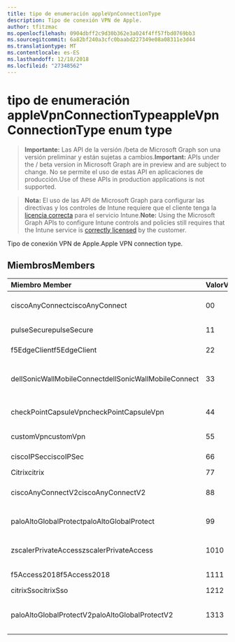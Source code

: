 ```yaml
---
title: tipo de enumeración appleVpnConnectionType
description: Tipo de conexión VPN de Apple.
author: tfitzmac
ms.openlocfilehash: 0904dbff2c9d30b362e3a024f4ff57fbd0769bb3
ms.sourcegitcommit: 6a82bf240a3cfc0baabd227349e08a08311e3d44
ms.translationtype: MT
ms.contentlocale: es-ES
ms.lasthandoff: 12/18/2018
ms.locfileid: "27348562"
---
```

# <a name="applevpnconnectiontype-enum-type"></a><span data-ttu-id="020c9-103">tipo de enumeración appleVpnConnectionType</span><span class="sxs-lookup"><span data-stu-id="020c9-103">appleVpnConnectionType enum type</span></span>

> <span data-ttu-id="020c9-104">**Importante:** Las API de la versión /beta de Microsoft Graph son una versión preliminar y están sujetas a cambios.</span><span class="sxs-lookup"><span data-stu-id="020c9-104">**Important:** APIs under the / beta version in Microsoft Graph are in preview and are subject to change.</span></span> <span data-ttu-id="020c9-105">No se permite el uso de estas API en aplicaciones de producción.</span><span class="sxs-lookup"><span data-stu-id="020c9-105">Use of these APIs in production applications is not supported.</span></span>

> <span data-ttu-id="020c9-106">**Nota:** El uso de las API de Microsoft Graph para configurar las directivas y los controles de Intune requiere que el cliente tenga la [licencia correcta](https://go.microsoft.com/fwlink/?linkid=839381) para el servicio Intune.</span><span class="sxs-lookup"><span data-stu-id="020c9-106">**Note:** Using the Microsoft Graph APIs to configure Intune controls and policies still requires that the Intune service is [correctly licensed](https://go.microsoft.com/fwlink/?linkid=839381) by the customer.</span></span>

<span data-ttu-id="020c9-107">Tipo de conexión VPN de Apple.</span><span class="sxs-lookup"><span data-stu-id="020c9-107">Apple VPN connection type.</span></span>
## <a name="members"></a><span data-ttu-id="020c9-108">Miembros</span><span class="sxs-lookup"><span data-stu-id="020c9-108">Members</span></span>
|<span data-ttu-id="020c9-109">Miembro	</span><span class="sxs-lookup"><span data-stu-id="020c9-109">Member</span></span>|<span data-ttu-id="020c9-110">Valor</span><span class="sxs-lookup"><span data-stu-id="020c9-110">Value</span></span>|<span data-ttu-id="020c9-111">Descripción</span><span class="sxs-lookup"><span data-stu-id="020c9-111">Description</span></span>|
|:---|:---|:---|
|<span data-ttu-id="020c9-112">ciscoAnyConnect</span><span class="sxs-lookup"><span data-stu-id="020c9-112">ciscoAnyConnect</span></span>|<span data-ttu-id="020c9-113">0</span><span class="sxs-lookup"><span data-stu-id="020c9-113">0</span></span>|<span data-ttu-id="020c9-114">Cisco AnyConnect.</span><span class="sxs-lookup"><span data-stu-id="020c9-114">Cisco AnyConnect.</span></span>|
|<span data-ttu-id="020c9-115">pulseSecure</span><span class="sxs-lookup"><span data-stu-id="020c9-115">pulseSecure</span></span>|<span data-ttu-id="020c9-116">1</span><span class="sxs-lookup"><span data-stu-id="020c9-116">1</span></span>|<span data-ttu-id="020c9-117">Impulsos seguro.</span><span class="sxs-lookup"><span data-stu-id="020c9-117">Pulse Secure.</span></span>|
|<span data-ttu-id="020c9-118">f5EdgeClient</span><span class="sxs-lookup"><span data-stu-id="020c9-118">f5EdgeClient</span></span>|<span data-ttu-id="020c9-119">2</span><span class="sxs-lookup"><span data-stu-id="020c9-119">2</span></span>|<span data-ttu-id="020c9-120">F5 Cliente de borde.</span><span class="sxs-lookup"><span data-stu-id="020c9-120">F5 Edge Client.</span></span>|
|<span data-ttu-id="020c9-121">dellSonicWallMobileConnect</span><span class="sxs-lookup"><span data-stu-id="020c9-121">dellSonicWallMobileConnect</span></span>|<span data-ttu-id="020c9-122">3</span><span class="sxs-lookup"><span data-stu-id="020c9-122">3</span></span>|<span data-ttu-id="020c9-123">Conexión de SonicWALL Mobile de Dell.</span><span class="sxs-lookup"><span data-stu-id="020c9-123">Dell SonicWALL Mobile Connection.</span></span>|
|<span data-ttu-id="020c9-124">checkPointCapsuleVpn</span><span class="sxs-lookup"><span data-stu-id="020c9-124">checkPointCapsuleVpn</span></span>|<span data-ttu-id="020c9-125">4</span><span class="sxs-lookup"><span data-stu-id="020c9-125">4</span></span>|<span data-ttu-id="020c9-126">Comprobar punto Cápsula VPN.</span><span class="sxs-lookup"><span data-stu-id="020c9-126">Check Point Capsule VPN.</span></span>|
|<span data-ttu-id="020c9-127">customVpn</span><span class="sxs-lookup"><span data-stu-id="020c9-127">customVpn</span></span>|<span data-ttu-id="020c9-128">5</span><span class="sxs-lookup"><span data-stu-id="020c9-128">5</span></span>|<span data-ttu-id="020c9-129">Custom VPN.</span><span class="sxs-lookup"><span data-stu-id="020c9-129">Custom VPN.</span></span>|
|<span data-ttu-id="020c9-130">ciscoIPSec</span><span class="sxs-lookup"><span data-stu-id="020c9-130">ciscoIPSec</span></span>|<span data-ttu-id="020c9-131">6</span><span class="sxs-lookup"><span data-stu-id="020c9-131">6</span></span>|<span data-ttu-id="020c9-132">Cisco (IPSec).</span><span class="sxs-lookup"><span data-stu-id="020c9-132">Cisco (IPSec).</span></span>|
|<span data-ttu-id="020c9-133">Citrix</span><span class="sxs-lookup"><span data-stu-id="020c9-133">citrix</span></span>|<span data-ttu-id="020c9-134">7</span><span class="sxs-lookup"><span data-stu-id="020c9-134">7</span></span>|<span data-ttu-id="020c9-135">Citrix.</span><span class="sxs-lookup"><span data-stu-id="020c9-135">Citrix.</span></span>|
|<span data-ttu-id="020c9-136">ciscoAnyConnectV2</span><span class="sxs-lookup"><span data-stu-id="020c9-136">ciscoAnyConnectV2</span></span>|<span data-ttu-id="020c9-137">8</span><span class="sxs-lookup"><span data-stu-id="020c9-137">8</span></span>|<span data-ttu-id="020c9-138">Cisco AnyConnect V2.</span><span class="sxs-lookup"><span data-stu-id="020c9-138">Cisco AnyConnect V2.</span></span>|
|<span data-ttu-id="020c9-139">paloAltoGlobalProtect</span><span class="sxs-lookup"><span data-stu-id="020c9-139">paloAltoGlobalProtect</span></span>|<span data-ttu-id="020c9-140">9</span><span class="sxs-lookup"><span data-stu-id="020c9-140">9</span></span>|<span data-ttu-id="020c9-141">Palo Alto redes GlobalProtect.</span><span class="sxs-lookup"><span data-stu-id="020c9-141">Palo Alto Networks GlobalProtect.</span></span>|
|<span data-ttu-id="020c9-142">zscalerPrivateAccess</span><span class="sxs-lookup"><span data-stu-id="020c9-142">zscalerPrivateAccess</span></span>|<span data-ttu-id="020c9-143">10</span><span class="sxs-lookup"><span data-stu-id="020c9-143">10</span></span>|<span data-ttu-id="020c9-144">Acceso de Zscaler privado.</span><span class="sxs-lookup"><span data-stu-id="020c9-144">Zscaler Private Access.</span></span>|
|<span data-ttu-id="020c9-145">f5Access2018</span><span class="sxs-lookup"><span data-stu-id="020c9-145">f5Access2018</span></span>|<span data-ttu-id="020c9-146">11</span><span class="sxs-lookup"><span data-stu-id="020c9-146">11</span></span>|<span data-ttu-id="020c9-147">F5 Acceso 2018.</span><span class="sxs-lookup"><span data-stu-id="020c9-147">F5 Access 2018.</span></span>|
|<span data-ttu-id="020c9-148">citrixSso</span><span class="sxs-lookup"><span data-stu-id="020c9-148">citrixSso</span></span>|<span data-ttu-id="020c9-149">12</span><span class="sxs-lookup"><span data-stu-id="020c9-149">12</span></span>|<span data-ttu-id="020c9-150">Citrix Sso.</span><span class="sxs-lookup"><span data-stu-id="020c9-150">Citrix Sso.</span></span>|
|<span data-ttu-id="020c9-151">paloAltoGlobalProtectV2</span><span class="sxs-lookup"><span data-stu-id="020c9-151">paloAltoGlobalProtectV2</span></span>|<span data-ttu-id="020c9-152">13</span><span class="sxs-lookup"><span data-stu-id="020c9-152">13</span></span>|<span data-ttu-id="020c9-153">Palo Alto redes GlobalProtect V2.</span><span class="sxs-lookup"><span data-stu-id="020c9-153">Palo Alto Networks GlobalProtect V2.</span></span>|





